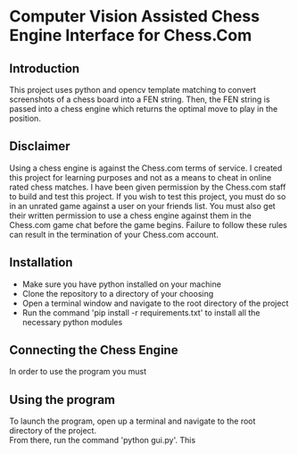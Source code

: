 # Computer Vision Assisted Chess Engine Interface for Chess.Com

## Introduction

This project uses python and opencv template matching to convert screenshots of a chess 
board into a FEN string. Then, the FEN string is passed into a chess engine which returns
the optimal move to play in the position.

## Disclaimer

Using a chess engine is against the Chess.com terms of service. I created this project
for learning purposes and not as a means to cheat in online rated chess matches. 
I have been given permission by the Chess.com staff to build and test this project. 
If you wish to test this project, you must do so in an unrated game against a 
user on your friends list. You must also get their written permission to use a
chess engine against them in the Chess.com game chat before the game begins. 
Failure to follow these rules can result in the termination of your Chess.com account.

## Installation
* Make sure you have python installed on your machine
* Clone the repository to a directory of your choosing
* Open a terminal window and navigate to the root directory of the project
* Run the command 'pip install -r requirements.txt' to install all the necessary python modules

## Connecting the Chess Engine
In order to use the program you must 

## Using the program
To launch the program, open up a terminal and navigate to the root directory of the project. <br>
From there, run the command 'python gui.py'. This 